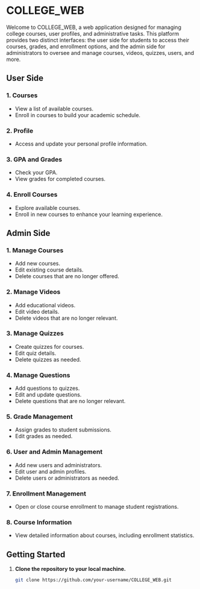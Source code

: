 # COLLEGE_WEB

Welcome to COLLEGE_WEB, a web application designed for managing college courses, user profiles, and administrative tasks. This platform provides two distinct interfaces: the user side for students to access their courses, grades, and enrollment options, and the admin side for administrators to oversee and manage courses, videos, quizzes, users, and more.

## User Side

### 1. Courses
- View a list of available courses.
- Enroll in courses to build your academic schedule.

### 2. Profile
- Access and update your personal profile information.
  
### 3. GPA and Grades
- Check your GPA.
- View grades for completed courses.

### 4. Enroll Courses
- Explore available courses.
- Enroll in new courses to enhance your learning experience.

## Admin Side

### 1. Manage Courses
- Add new courses.
- Edit existing course details.
- Delete courses that are no longer offered.

### 2. Manage Videos
- Add educational videos.
- Edit video details.
- Delete videos that are no longer relevant.

### 3. Manage Quizzes
- Create quizzes for courses.
- Edit quiz details.
- Delete quizzes as needed.

### 4. Manage Questions
- Add questions to quizzes.
- Edit and update questions.
- Delete questions that are no longer relevant.

### 5. Grade Management
- Assign grades to student submissions.
- Edit grades as needed.

### 6. User and Admin Management
- Add new users and administrators.
- Edit user and admin profiles.
- Delete users or administrators as needed.

### 7. Enrollment Management
- Open or close course enrollment to manage student registrations.

### 8. Course Information
- View detailed information about courses, including enrollment statistics.

## Getting Started

1. **Clone the repository to your local machine.**
   ```bash
   git clone https://github.com/your-username/COLLEGE_WEB.git
